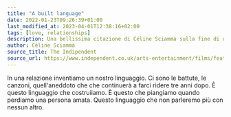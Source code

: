 ```yaml
---
title: "A built language"
date: 2022-01-23T09:26:39+01:00
last_modified_at: 2023-04-01T12:38:16+02:00
tags: [love, relationships]
description: Una bellissima citazione di Céline Sciamma sulla fine di un amore.
author: Céline Sciamma
source_title: The Indipendent
source_url: https://www.independent.co.uk/arts-entertainment/films/features/celine-sciamma-interview-portrait-of-a-lady-on-fire-adele-haenel-tomboy-girlhood-a9365411.html
---
```


In una relazione inventiamo un nostro linguaggio.  Ci sono le battute, le canzoni, quell'aneddoto che che continuerà a farci ridere tre anni dopo.  È questo linguaggio che costruiiamo.  È questo che piangiamo quando perdiamo una persona amata.  Questo linguaggio che non parleremo più con nessun altro.
